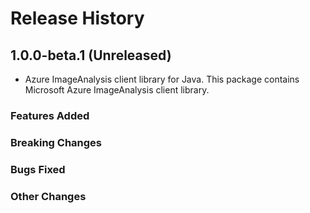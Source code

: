 # Release History

## 1.0.0-beta.1 (Unreleased)

- Azure ImageAnalysis client library for Java. This package contains Microsoft Azure ImageAnalysis client library.

### Features Added

### Breaking Changes

### Bugs Fixed

### Other Changes
